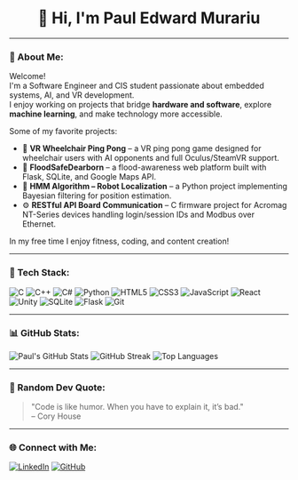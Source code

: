 <h1 align="center">👋 Hi, I'm Paul Edward Murariu</h1>

---

### 🧠 About Me:
Welcome!  
I'm a Software Engineer and CIS student passionate about embedded systems, AI, and VR development.  
I enjoy working on projects that bridge **hardware and software**, explore **machine learning**, and make technology more accessible.

Some of my favorite projects:
- 🏓 **VR Wheelchair Ping Pong** – a VR ping pong game designed for wheelchair users with AI opponents and full Oculus/SteamVR support.
- 🌊 **FloodSafeDearborn** – a flood-awareness web platform built with Flask, SQLite, and Google Maps API.
- 🤖 **HMM Algorithm – Robot Localization** – a Python project implementing Bayesian filtering for position estimation.
- ⚙️ **RESTful API Board Communication** – C firmware project for Acromag NT-Series devices handling login/session IDs and Modbus over Ethernet.

In my free time I enjoy fitness, coding, and content creation!

---

### 🧰 Tech Stack:
![C](https://img.shields.io/badge/C-00599C?style=for-the-badge&logo=c&logoColor=white)
![C++](https://img.shields.io/badge/C++-00599C?style=for-the-badge&logo=cplusplus&logoColor=white)
![C#](https://img.shields.io/badge/C%23-239120?style=for-the-badge&logo=c-sharp&logoColor=white)
![Python](https://img.shields.io/badge/Python-3776AB?style=for-the-badge&logo=python&logoColor=white)
![HTML5](https://img.shields.io/badge/HTML5-E34F26?style=for-the-badge&logo=html5&logoColor=white)
![CSS3](https://img.shields.io/badge/CSS3-1572B6?style=for-the-badge&logo=css3&logoColor=white)
![JavaScript](https://img.shields.io/badge/JavaScript-F7DF1E?style=for-the-badge&logo=javascript&logoColor=black)
![React](https://img.shields.io/badge/React-20232A?style=for-the-badge&logo=react&logoColor=61DAFB)
![Unity](https://img.shields.io/badge/Unity-000000?style=for-the-badge&logo=unity&logoColor=white)
![SQLite](https://img.shields.io/badge/SQLite-07405E?style=for-the-badge&logo=sqlite&logoColor=white)
![Flask](https://img.shields.io/badge/Flask-000000?style=for-the-badge&logo=flask&logoColor=white)
![Git](https://img.shields.io/badge/Git-F05032?style=for-the-badge&logo=git&logoColor=white)

---

### 📊 GitHub Stats:
![Paul's GitHub Stats](https://github-readme-stats.vercel.app/api?username=PaulEdwardMurariu&show_icons=true&theme=radical)
![GitHub Streak](https://streak-stats.demolab.com?user=PaulEdwardMurariu&theme=radical&hide_border=false&border_radius=4.6&border=FFFFFF)
![Top Languages](https://github-readme-stats.vercel.app/api/top-langs/?username=PaulEdwardMurariu&layout=compact&theme=radical)

---

### 💬 Random Dev Quote:
> "Code is like humor. When you have to explain it, it’s bad."  
> – Cory House

---

### 🌐 Connect with Me:
[![LinkedIn](https://img.shields.io/badge/LinkedIn-0A66C2?style=for-the-badge&logo=linkedin&logoColor=white)](https://www.linkedin.com/in/paul-murariu/)
[![GitHub](https://img.shields.io/badge/GitHub-100000?style=for-the-badge&logo=github&logoColor=white)](https://github.com/PaulEdwardMurariu)
